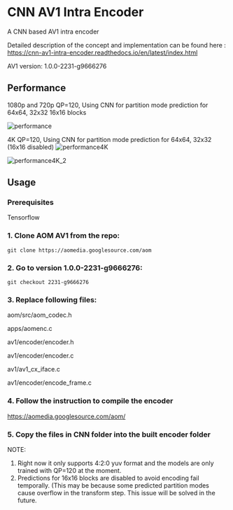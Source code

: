 # CNN AV1 Intra Encoder
A CNN based AV1 intra encoder

Detailed description of the concept and implementation can be found here : https://cnn-av1-intra-encoder.readthedocs.io/en/latest/index.html

AV1 version: 1.0.0-2231-g9666276

## Performance 

1080p and 720p QP=120, Using CNN for partition mode prediction for 64x64, 32x32 16x16 blocks

![performance](https://cnn-av1-intra-encoder.readthedocs.io/en/latest/_images/encoding_time_cnn.png)


4K QP=120, Using CNN for partition mode prediction for 64x64, 32x32 (16x16 disabled)
![performance4K](https://cnn-av1-intra-encoder.readthedocs.io/en/latest/_images/EncodingTimeComparison.png)

![performance4K_2](https://cnn-av1-intra-encoder.readthedocs.io/en/latest/_images/PSNR(dB)andBits(4K).png)



## Usage 

### Prerequisites

Tensorflow

### 1.  Clone AOM AV1 from the repo:

 `git clone https://aomedia.googlesource.com/aom`

### 2.  Go to version 1.0.0-2231-g9666276:

 `git checkout 2231-g9666276`


### 3.  Replace following files:

aom/src/aom_codec.h

apps/aomenc.c

av1/encoder/encoder.h

av1/encoder/encoder.c

av1/av1_cx_iface.c

av1/encoder/encode_frame.c

### 4. Follow the instruction to compile the encoder

https://aomedia.googlesource.com/aom/

### 5.  Copy the files in CNN folder into the built encoder folder


NOTE:
1. Right now it only supports 4:2:0 yuv format and the models are only trained with QP=120 at the moment.  
2. Predictions for 16x16 blocks are disabled to avoid encoding fail temporally. (This may be because some predicted partition modes cause overflow in the transform step. This issue will be solved in the future.
